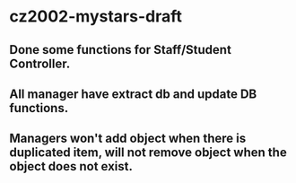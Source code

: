 # cz2002-mystars-draft
## Done some functions for Staff/Student Controller.
## All manager have extract db and update DB functions.
## Managers won't add object when there is duplicated item, will not remove object when the object does not exist.
